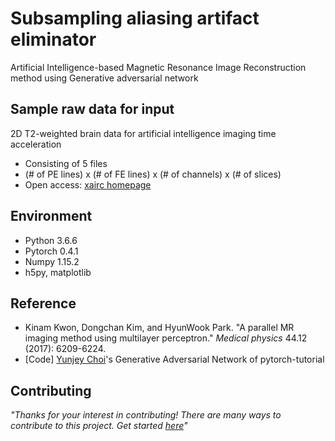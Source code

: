 # Subsampling aliasing artifact eliminator
Artificial Intelligence-based Magnetic Resonance Image Reconstruction method using Generative adversarial network


## Sample raw data for input
2D T2-weighted brain data for artificial intelligence imaging time acceleration
* Consisting of 5 files
* (# of PE lines) x (# of FE lines) x (# of channels) x (# of slices)  
* Open access: [xairc homepage](https://xai.kaist.ac.kr/research/data/)

## Environment
* Python 3.6.6
* Pytorch 0.4.1
* Numpy 1.15.2
* h5py, matplotlib


## Reference
* Kinam Kwon, Dongchan Kim, and HyunWook Park. "A parallel MR imaging method using multilayer perceptron." *Medical physics* 44.12 (2017): 6209-6224.
* [Code] [Yunjey Choi](https://github.com/yunjey/pytorch-tutorial/blob/master/tutorials/03-advanced/generative_adversarial_network/main.py#L41-L57)'s Generative Adversarial Network of pytorch-tutorial 

## Contributing
_"Thanks for your interest in contributing! There are many ways to contribute to this project. Get started [here](https://github.com/nhjeong/Subsampling_aliasing_artifact_eliminator/blob/master/CONTRIBUTING.md)"_
